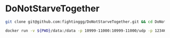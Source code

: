 # DoNotStarveTogether

```bash
git clone git@github.com:fightinggg/DoNotStarveTogether.git && cd DoNotStarveTogether
```

```bash
docker run -v ${PWD}/data:/data -p 10999-11000:10999-11000/udp -p 12346-12347:12346-12347/udp -it jamesits/dst-server:latest
```
